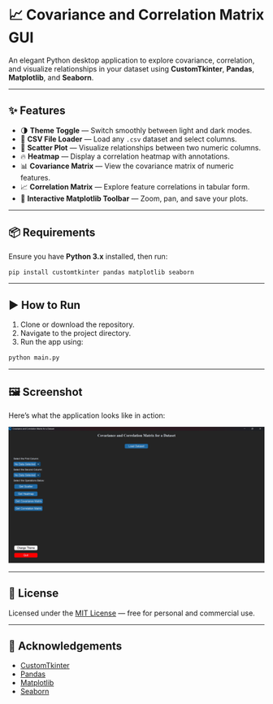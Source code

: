 # 📈 Covariance and Correlation Matrix GUI

An elegant Python desktop application to explore covariance, correlation, and visualize relationships in your dataset using **CustomTkinter**, **Pandas**, **Matplotlib**, and **Seaborn**.

---

## ✨ Features

- 🌗 **Theme Toggle** — Switch smoothly between light and dark modes.  
- 📂 **CSV File Loader** — Load any `.csv` dataset and select columns.  
- 🔁 **Scatter Plot** — Visualize relationships between two numeric columns.  
- 🔥 **Heatmap** — Display a correlation heatmap with annotations.  
- 📊 **Covariance Matrix** — View the covariance matrix of numeric features.  
- 📈 **Correlation Matrix** — Explore feature correlations in tabular form.  
- 🧭 **Interactive Matplotlib Toolbar** — Zoom, pan, and save your plots.

---

## 📦 Requirements

Ensure you have **Python 3.x** installed, then run:

```bash
pip install customtkinter pandas matplotlib seaborn
```

---

## ▶️ How to Run

1. Clone or download the repository.
2. Navigate to the project directory.
3. Run the app using:

```bash
python main.py
```

---

## 🖼️ Screenshot

Here’s what the application looks like in action:

![App Screenshot](screenshot.png)

---

## 📄 License

Licensed under the [MIT License](LICENSE) — free for personal and commercial use.

---

## 🙌 Acknowledgements

- [CustomTkinter](https://github.com/TomSchimansky/CustomTkinter)
- [Pandas](https://pandas.pydata.org/)
- [Matplotlib](https://matplotlib.org/)
- [Seaborn](https://seaborn.pydata.org/)
